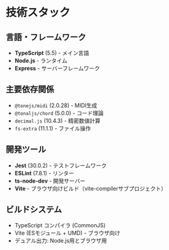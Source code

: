 # 技術スタック

## 言語・フレームワーク
- **TypeScript** (5.5) - メイン言語
- **Node.js** - ランタイム
- **Express** - サーバーフレームワーク

## 主要依存関係
- `@tonejs/midi` (2.0.28) - MIDI生成
- `@tonaljs/chord` (5.0.0) - コード理論
- `decimal.js` (10.4.3) - 精密数値計算
- `fs-extra` (11.1.1) - ファイル操作

## 開発ツール
- **Jest** (30.0.2) - テストフレームワーク
- **ESLint** (7.8.1) - リンター
- **ts-node-dev** - 開発サーバー
- **Vite** - ブラウザ向けビルド（vite-compilerサブプロジェクト）

## ビルドシステム
- TypeScript コンパイラ (CommonJS)
- Vite (ESモジュール + UMD) - ブラウザ向け
- デュアル出力: Node.js用とブラウザ用